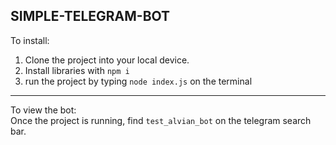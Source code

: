 ## SIMPLE-TELEGRAM-BOT

To install:
1. Clone the project into your local device.
2. Install libraries with `npm i`
3. run the project by typing `node index.js` on the terminal
------------------

To view the bot:  
Once the project is running, find `test_alvian_bot` on the telegram search bar.